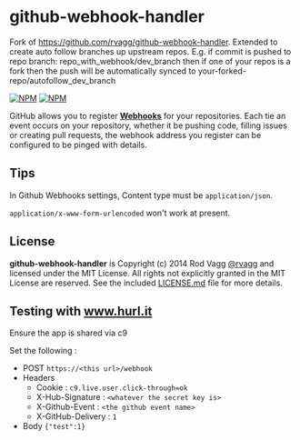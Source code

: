 # github-webhook-handler

Fork of https://github.com/rvagg/github-webhook-handler.
Extended to create auto follow branches up upstream repos.
E.g. if commit is pushed to repo branch: repo_with_webhook/dev_branch then
if one of your repos is a fork then the push will be automatically synced to your-forked-repo/autofollow_dev_branch

[![NPM](https://nodei.co/npm/github-webhook.png?downloads=true&downloadRank=true)](https://nodei.co/npm/github-webhook/)
[![NPM](https://nodei.co/npm-dl/github-webhook.png?months=6&height=3)](https://nodei.co/npm/github-webhook/)

GitHub allows you to register **[Webhooks](https://developer.github.com/webhooks/)** for your repositories. Each tie an event occurs on your repository, whether it be pushing code, filling issues or creating pull requests, the webhook address you register can be configured to be pinged with details.

## Tips

In Github Webhooks settings, Content type must be `application/json`.

`application/x-www-form-urlencoded` won't work at present.

## License

**github-webhook-handler** is Copyright (c) 2014 Rod Vagg [@rvagg](https://twitter.com/rvagg) and licensed under the MIT License. All rights not explicitly granted in the MIT License are reserved. See the included [LICENSE.md](./LICENSE.md) file for more details.

## Testing with www.hurl.it

Ensure the app is shared via c9 

Set the following :
+ POST  `https://<this url>/webhook`
+ Headers
  - Cookie            : `c9.live.user.click-through=ok`
  - X-Hub-Signature   : `<whatever the secret key is>`
  - X-Github-Event    : `<the github event name>`
  - X-GitHub-Delivery : `1`
+ Body
```{"test":1}```